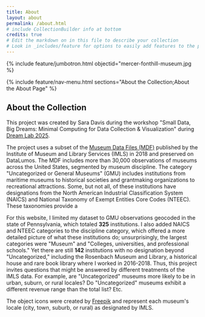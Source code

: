 ```yaml
---
title: About
layout: about
permalink: /about.html
# include CollectionBuilder info at bottom
credits: true
# Edit the markdown on in this file to describe your collection
# Look in _includes/feature for options to easily add features to the page
---
```


{% include feature/jumbotron.html objectid="mercer-fonthill-museum.jpg %}

{% include feature/nav-menu.html sections="About the Collection;About the About Page" %}

## About the Collection

This project was created by Sara Davis during the workshop "Small Data, Big Dreams: Minimal Computing for Data Collection & Visualization" during <a href="https://pricelab.sas.upenn.edu/events/dream-lab-2025">Dream Lab 2025</a>.

The project uses a subset of the <a href="https://www.datalumos.org/datalumos/project/219155/version/V1/view?path=/datalumos/219155/fcr:versions/V1">Museum Data Files (MDF)</a> published by the Institute of Museum and Library Services (IMLS) in 2018 and preserved on DataLumos. The MDF includes more than 30,000 observations of museums across the United States, segmented by museum discipline. The category "Uncategorized or General Museums" (GMU) includes institutions from maritime museums to historical societies and grantmaking organizations to recreational attractions. Some, but not all, of these institutions have designations from the North American Industrial Classification System (NAICS) and National Taxonomy of Exempt Entities Core Codes (NTEEC). These taxonomies provide a  

For this website, I limited my dataset to GMU observations geocoded in the state of Pennsylvania, which totaled **325** institutions. I also added NAICS and NTEEC categories to the discipline category, which offered a more detailed picture of what these institutions do; unsurprisingly, the largest categories were "Museum" and "Colleges, universities, and professional schools." Yet there are still **142** institutions with no designation beyond "Uncategorized," including the Rosenbach Museum and Library, a historical house and rare book library where I worked in 2016-2018. Thus, this project invites questions that might be answered by different treatments of the IMLS data. For example, are "Uncategorized" museums more likely to be in urban, suburn, or rural locales? Do "Uncategorized" museums exhibit a different revenue range than the total list? Etc. 

The object icons were created by 
<a href="https://www.flaticon.com/authors/freepik" title="Freepik icons - Flaticon">Freepik</a> and represent each museum's locale (city, town, suburb, or rural) as designated by IMLS. 


